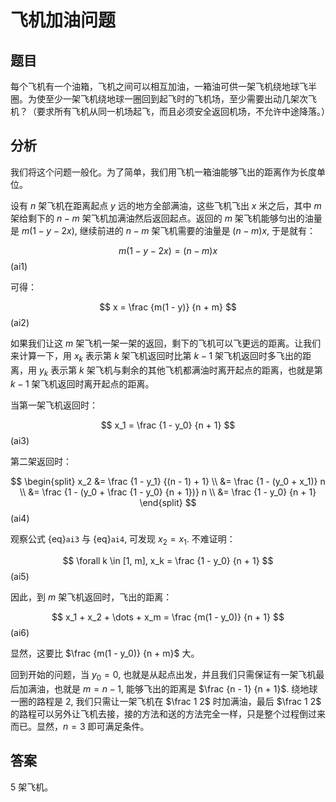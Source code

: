 # 飞机加油问题

## 题目

每个飞机有一个油箱，飞机之间可以相互加油，一箱油可供一架飞机绕地球飞半圈。为使至少一架飞机绕地球一圈回到起飞时的飞机场，至少需要出动几架次飞机？（要求所有飞机从同一机场起飞，而且必须安全返回机场，不允许中途降落。）

## 分析

我们将这个问题一般化。为了简单，我们用飞机一箱油能够飞出的距离作为长度单位。

设有 $n$ 架飞机在距离起点 $y$ 远的地方全部满油，这些飞机飞出 $x$ 米之后，其中 $m$ 架给剩下的 $n - m$ 架飞机加满油然后返回起点。返回的 $m$ 架飞机能够匀出的油量是 $m(1 - y - 2x)$, 继续前进的 $n - m$ 架飞机需要的油量是 $(n - m)x$, 于是就有：

$$
m(1 - y - 2x) = (n - m)x
$$ (ai1)

可得：

$$
x = \frac {m(1 - y)} {n + m}
$$ (ai2)

如果我们让这 $m$ 架飞机一架一架的返回，剩下的飞机可以飞更远的距离。让我们来计算一下，用 $x_k$ 表示第 $k$ 架飞机返回时比第 $k - 1$ 架飞机返回时多飞出的距离，用 $y_k$ 表示第 $k$ 架飞机与剩余的其他飞机都满油时离开起点的距离，也就是第 $k - 1$ 架飞机返回时离开起点的距离。

当第一架飞机返回时：

$$
x_1 = \frac {1 - y_0} {n + 1}
$$ (ai3)

第二架返回时：

$$
\begin{split}
x_2 &= \frac {1 - y_1} {(n - 1) + 1} \\
    &= \frac {1 - (y_0 + x_1)} n \\
    &= \frac {1 - (y_0 + \frac {1 - y_0} {n + 1})} n \\
    &= \frac {1 - y_0} {n + 1}
\end{split}
$$ (ai4)

观察公式 {eq}`ai3` 与 {eq}`ai4`, 可发现 $x_2 = x_1$. 不难证明：

$$
\forall k \in [1, m], x_k = \frac {1 - y_0} {n + 1}
$$ (ai5)

因此，到 $m$ 架飞机返回时，飞出的距离：

$$
x_1 + x_2 + \dots + x_m = \frac {m(1 - y_0)} {n + 1}
$$ (ai6)

显然，这要比 $\frac {m(1 - y_0)} {n + m}$ 大。

回到开始的问题，当 $y_0 = 0$, 也就是从起点出发，并且我们只需保证有一架飞机最后加满油，也就是 $m = n - 1$, 能够飞出的距离是 $\frac {n - 1} {n + 1}$. 绕地球一圈的路程是 $2$, 我们只需让一架飞机在 $\frac 1 2$ 时加满油，最后 $\frac 1 2$ 的路程可以另外让飞机去接，接的方法和送的方法完全一样，只是整个过程倒过来而已。显然，$n = 3$ 即可满足条件。

## 答案

$5$ 架飞机。
